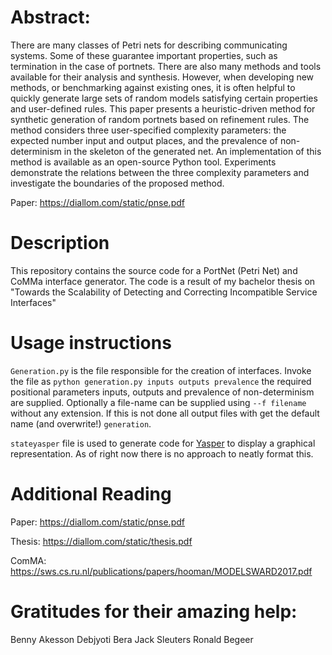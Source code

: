 # Abstract: 
There are many classes of Petri nets for describing communicating systems. Some of these guarantee important properties, such as
termination in the case of portnets. There are also many methods and
tools available for their analysis and synthesis. However, when developing new methods, or benchmarking against existing ones, it is often
helpful to quickly generate large sets of random models satisfying certain
properties and user-defined rules.
This paper presents a heuristic-driven method for synthetic generation of
random portnets based on refinement rules. The method considers three
user-specified complexity parameters: the expected number input and
output places, and the prevalence of non-determinism in the skeleton
of the generated net. An implementation of this method is available
as an open-source Python tool. Experiments demonstrate the relations
between the three complexity parameters and investigate the boundaries
of the proposed method.

Paper: https://diallom.com/static/pnse.pdf

# Description
This repository contains the source code for a PortNet (Petri Net) and CoMMa interface generator.
The code is a result of my bachelor thesis on "Towards the Scalability of Detecting and Correcting Incompatible Service Interfaces"







# Usage instructions
``Generation.py`` is the file responsible for the creation of interfaces. Invoke the file as ``python generation.py inputs outputs prevalence`` the required positional parameters inputs, outputs and prevalence of non-determinism are supplied. Optionally a file-name can be supplied using `--f filename` without any extension. If this is not done all output files with get the default name (and overwrite!) `generation`.  
  

``stateyasper`` file is used to generate code for [Yasper](http://www.yasper.org/) to display a graphical representation. As of right now there is no approach to neatly format this. 



# Additional Reading
Paper: https://diallom.com/static/pnse.pdf

Thesis: https://diallom.com/static/thesis.pdf
  
  
ComMA:  https://sws.cs.ru.nl/publications/papers/hooman/MODELSWARD2017.pdf

# Gratitudes for their amazing help:

Benny Akesson
Debjyoti Bera
Jack Sleuters
Ronald Begeer


